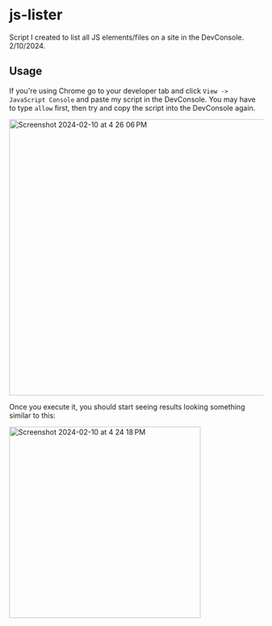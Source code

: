 # js-lister

Script I created to list all JS elements/files on a site in the DevConsole. 2/10/2024.

## Usage

If you're using Chrome go to your developer tab and click `View -> JavaScript Console` and paste my script in the DevConsole. You may have to type `allow` first, then try and copy the script into the DevConsole again. 

<img width="547" alt="Screenshot 2024-02-10 at 4 26 06 PM" src="https://github.com/Montana/js-lister/assets/20936398/27c80128-b7c5-4002-9752-5040009d5164">

Once you execute it, you should start seeing results looking something similar to this: 

<img width="379" alt="Screenshot 2024-02-10 at 4 24 18 PM" src="https://github.com/Montana/js-lister/assets/20936398/be7bcf9d-5536-49b5-a457-c99608bf9489">
